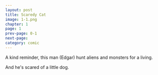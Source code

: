 ```yaml
---
layout: post
title: Scaredy Cat
image: 1-1.png
chapter: 1
page: 1
prev-page: 0-1
next-page:
category: comic
---
```

A kind reminder, this man (Edgar) hunt aliens and monsters for a living.

And he's scared of a little dog.